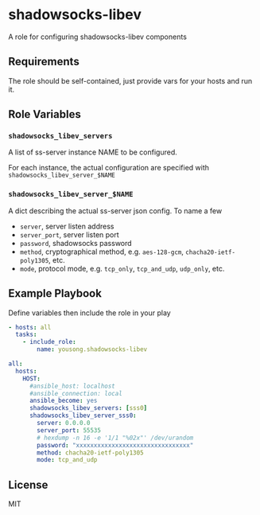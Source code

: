 shadowsocks-libev
=========

A role for configuring shadowsocks-libev components

Requirements
------------

The role should be self-contained, just provide vars for your hosts and run it.

Role Variables
--------------

### `shadowsocks_libev_servers`

A list of ss-server instance NAME to be configured.

For each instance, the actual configuration are specified with `shadowsocks_libev_server_$NAME`

### `shadowsocks_libev_server_$NAME`

A dict describing the actual ss-server json config.  To name a few

 - `server`, server listen address
 - `server_port`, server listen port
 - `password`, shadowsocks password
 - `method`, cryptographical method, e.g. `aes-128-gcm`, `chacha20-ietf-poly1305`, etc.
 - `mode`, protocol mode, e.g. `tcp_only`, `tcp_and_udp`, `udp_only`, etc.

Example Playbook
----------------

Define variables then include the role in your play

```yaml
- hosts: all
  tasks:
    - include_role:
        name: yousong.shadowsocks-libev
```

```yaml
all:
  hosts:
    HOST:
      #ansible_host: localhost
      #ansible_connection: local
      ansible_become: yes
      shadowsocks_libev_servers: [sss0]
      shadowsocks_libev_server_sss0:
        server: 0.0.0.0
        server_port: 55535
        # hexdump -n 16 -e '1/1 "%02x"' /dev/urandom
        password: "xxxxxxxxxxxxxxxxxxxxxxxxxxxxxxxx"
        method: chacha20-ietf-poly1305
        mode: tcp_and_udp
```

License
-------

MIT
